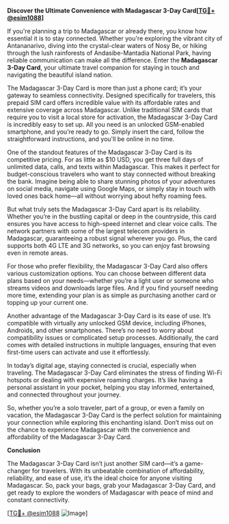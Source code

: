 **Discover the Ultimate Convenience with Madagascar 3-Day Card[[TG💪+ @esim1088](https://t.me/s/esim1088)]**

If you're planning a trip to Madagascar or already there, you know how essential it is to stay connected. Whether you're exploring the vibrant city of Antananarivo, diving into the crystal-clear waters of Nosy Be, or hiking through the lush rainforests of Andasibe-Mantadia National Park, having reliable communication can make all the difference. Enter the **Madagascar 3-Day Card**, your ultimate travel companion for staying in touch and navigating the beautiful island nation.

The Madagascar 3-Day Card is more than just a phone card; it’s your gateway to seamless connectivity. Designed specifically for travelers, this prepaid SIM card offers incredible value with its affordable rates and extensive coverage across Madagascar. Unlike traditional SIM cards that require you to visit a local store for activation, the Madagascar 3-Day Card is incredibly easy to set up. All you need is an unlocked GSM-enabled smartphone, and you’re ready to go. Simply insert the card, follow the straightforward instructions, and you'll be online in no time.

One of the standout features of the Madagascar 3-Day Card is its competitive pricing. For as little as $10 USD, you get three full days of unlimited data, calls, and texts within Madagascar. This makes it perfect for budget-conscious travelers who want to stay connected without breaking the bank. Imagine being able to share stunning photos of your adventures on social media, navigate using Google Maps, or simply stay in touch with loved ones back home—all without worrying about hefty roaming fees.

But what truly sets the Madagascar 3-Day Card apart is its reliability. Whether you’re in the bustling capital or deep in the countryside, this card ensures you have access to high-speed internet and clear voice calls. The network partners with some of the largest telecom providers in Madagascar, guaranteeing a robust signal wherever you go. Plus, the card supports both 4G LTE and 3G networks, so you can enjoy fast browsing even in remote areas.

For those who prefer flexibility, the Madagascar 3-Day Card also offers various customization options. You can choose between different data plans based on your needs—whether you’re a light user or someone who streams videos and downloads large files. And if you find yourself needing more time, extending your plan is as simple as purchasing another card or topping up your current one.

Another advantage of the Madagascar 3-Day Card is its ease of use. It’s compatible with virtually any unlocked GSM device, including iPhones, Androids, and other smartphones. There’s no need to worry about compatibility issues or complicated setup processes. Additionally, the card comes with detailed instructions in multiple languages, ensuring that even first-time users can activate and use it effortlessly.

In today’s digital age, staying connected is crucial, especially when traveling. The Madagascar 3-Day Card eliminates the stress of finding Wi-Fi hotspots or dealing with expensive roaming charges. It’s like having a personal assistant in your pocket, helping you stay informed, entertained, and connected throughout your journey.

So, whether you’re a solo traveler, part of a group, or even a family on vacation, the Madagascar 3-Day Card is the perfect solution for maintaining your connection while exploring this enchanting island. Don’t miss out on the chance to experience Madagascar with the convenience and affordability of the Madagascar 3-Day Card.

**Conclusion**

The Madagascar 3-Day Card isn’t just another SIM card—it’s a game-changer for travelers. With its unbeatable combination of affordability, reliability, and ease of use, it’s the ideal choice for anyone visiting Madagascar. So, pack your bags, grab your Madagascar 3-Day Card, and get ready to explore the wonders of Madagascar with peace of mind and constant connectivity.

[[TG💪+ @esim1088](https://t.me/s/esim1088) ![Image](https://i.postimg.cc/Y0z9fWf4/image.png)]